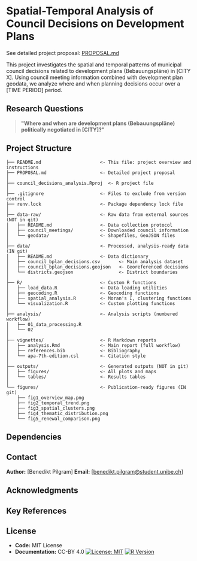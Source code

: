 # Spatial-Temporal Analysis of Council Decisions on Development Plans

See detailed project proposal: [PROPOSAL.md](PROPOSAL.md)

This project investigates the spatial and temporal patterns of municipal council decisions related to development plans (Bebauungspläne) in [CITY X]. Using council meeting information combined with development plan geodata, we analyze where and when planning decisions occur over a [TIME PERIOD] period.

## Research Questions

> **"Where and when are development plans (Bebauungspläne) politically negotiated in [CITY]?"**

## Project Structure

```
├── README.md                      <- This file: project overview and instructions
├── PROPOSAL.md                    <- Detailed project proposal
│
├── council_decisions_analysis.Rproj  <- R project file
│
├── .gitignore                     <- Files to exclude from version control
├── renv.lock                      <- Package dependency lock file
│
├── data-raw/                      <- Raw data from external sources (NOT in git)
│   ├── README.md                  <- Data collection protocol
│   ├── council_meetings/          <- Downloaded council information
│   └── geodata/                   <- Shapefiles, GeoJSON files
│
├── data/                          <- Processed, analysis-ready data (IN git)
│   ├── README.md                  <- Data dictionary
│   ├── council_bplan_decisions.csv       <- Main analysis dataset
│   ├── council_bplan_decisions.geojson   <- Georeferenced decisions
│   └── districts.geojson                 <- District boundaries
│
├── R/                             <- Custom R functions
│   ├── load_data.R                <- Data loading utilities
│   ├── geocoding.R                <- Geocoding functions
│   ├── spatial_analysis.R         <- Moran's I, clustering functions
│   └── visualization.R            <- Custom plotting functions
│
├── analysis/                      <- Analysis scripts (numbered workflow)
│   ├── 01_data_processing.R
│   └── 02
│
├── vignettes/                     <- R Markdown reports
│   ├── analysis.Rmd               <- Main report (full workflow)
│   ├── references.bib             <- Bibliography
│   └── apa-7th-edition.csl        <- Citation style
│
├── outputs/                       <- Generated outputs (NOT in git)
│   ├── figures/                   <- All plots and maps
│   └── tables/                    <- Results tables
│
└── figures/                       <- Publication-ready figures (IN git)
    ├── fig1_overview_map.png
    ├── fig2_temporal_trend.png
    ├── fig3_spatial_clusters.png
    ├── fig4_thematic_distribution.png
    └── fig5_renewal_comparison.png
```


## Dependencies


## Contact

**Author:** [Benedikt Pilgram]
**Email:** [benedikt.pilgram@student.unibe.ch]


## Acknowledgments


## Key References

## License
- **Code:** MIT License
- **Documentation:** CC-BY 4.0
[![License: MIT](https://img.shields.io/badge/License-MIT-yellow.svg)](https://opensource.org/licenses/MIT)
[![R Version](https://img.shields.io/badge/R-%3E%3D%204.3.0-blue.svg)](https://www.r-project.org/)
